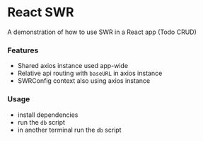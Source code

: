 # React SWR

A demonstration of how to use SWR in a React app (Todo CRUD)

### Features

- Shared axios instance used app-wide
- Relative api routing with `baseURL` in axios instance
- SWRConfig context also using axios instance

### Usage

- install dependencies
- run the `db` script
- in another terminal run the `db` script
